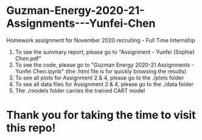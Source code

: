 # Guzman-Energy-2020-21-Assignments---Yunfei-Chen
Homework assignment for November 2020 recruiting - Full Time Internship

1. To see the summary report, please go to "Assignment - Yunfei (Sophie) Chen.pdf"
2. To see the code, please go to "Guzman Energy 2020-21 Assignments - Yunfei Chen.ipynb" (the .html file is for quickly browsing the results)
3. To see all plots for Assignment 2 & 4, please go to the ./plots folder 
4. To see all data files for Assignment 2 & 4, please go to the ./data folder
5. The ./models folder carries the trained CART model

# Thank you for taking the time to visit this repo! 
